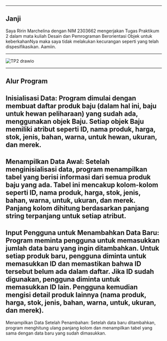 ----
Janji
---
Saya Ririn Marchelina dengan NIM 2303662 mengerjakan Tugas Praktikum 2 dalam mata kuliah Desain dan Pemrograman Berorientasi Objek untuk keberkahanNya maka saya tidak melakukan kecurangan seperti yang telah dispesifikasikan. Aamiin.

---
![TP2 drawio](https://github.com/user-attachments/assets/008f6d9e-d33e-459d-a370-0b9ce1092d0c)

----
Alur Program
---
Inisialisasi Data:
Program dimulai dengan membuat daftar produk baju (dalam hal ini, baju untuk hewan peliharaan) yang sudah ada, menggunakan objek Baju. Setiap objek Baju memiliki atribut seperti ID, nama produk, harga, stok, jenis, bahan, warna, untuk hewan, ukuran, dan merek.
---
Menampilkan Data Awal:
Setelah menginisialisasi data, program menampilkan tabel yang berisi informasi dari semua produk baju yang ada. Tabel ini mencakup kolom-kolom seperti ID, nama produk, harga, stok, jenis, bahan, warna, untuk, ukuran, dan merek.
Panjang kolom dihitung berdasarkan panjang string terpanjang untuk setiap atribut.
---
Input Pengguna untuk Menambahkan Data Baru:
Program meminta pengguna untuk memasukkan jumlah data baru yang ingin ditambahkan.
Untuk setiap produk baru, pengguna diminta untuk memasukkan ID dan memastikan bahwa ID tersebut belum ada dalam daftar. Jika ID sudah digunakan, pengguna diminta untuk memasukkan ID lain.
Pengguna kemudian mengisi detail produk lainnya (nama produk, harga, stok, jenis, bahan, warna, untuk, ukuran, dan merek).
---
Menampilkan Data Setelah Penambahan:
Setelah data baru ditambahkan, program menghitung ulang panjang kolom dan menampilkan tabel yang sama dengan data baru yang sudah dimasukkan.



